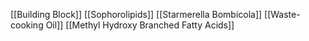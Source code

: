 [[Building Block]]
[[Sophorolipids]]
[[Starmerella Bombicola]]
[[Waste-cooking Oil]]
[[Methyl Hydroxy Branched Fatty Acids]]
